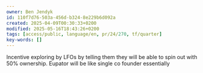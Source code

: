 ```yaml
---
owner: Ben Jendyk
id: 110f7d76-503a-456d-b324-8e229b6d092a
created: 2025-04-09T00:30:33+0200
modified: 2025-05-16T18:43:26+0200
tags: [access/public, language/en, pr/24/270, tf/quarter]
key-words: []
---
```


Incentive exploring by LFOs by telling them they will be able to spin out with 50% ownership. Eupator will be like single co founder essentially